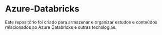 # Azure-Databricks
Este repositório foi criado para armazenar e organizar estudos e conteúdos relacionados ao Azure Databricks e outras tecnologias.
